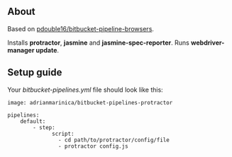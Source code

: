 ## About

Based on [pdouble16/bitbucket-pipeline-browsers].

Installs **protractor**, **jasmine** and **jasmine-spec-reporter**. 
Runs **webdriver-manager update**.

## Setup guide
Your *bitbucket-pipelines.yml* file should look like this:

    image: adrianmarinica/bitbucket-pipelines-protractor

    pipelines:
        default:
            - step:
                  script:
                    - cd path/to/protractor/config/file
                    - protractor config.js

   [pdouble16/bitbucket-pipeline-browsers]: <https://hub.docker.com/r/pdouble16/bitbucket-pipeline-browsers/~/dockerfile/>